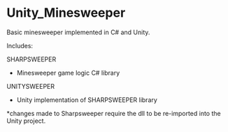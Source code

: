 # Unity_Minesweeper
Basic minesweeper implemented in C# and Unity.

Includes:

SHARPSWEEPER
- Minesweeper game logic C# library

UNITYSWEEPER
- Unity implementation of SHARPSWEEPER library


*changes made to Sharpsweeper require the dll to be re-imported into the Unity project.

